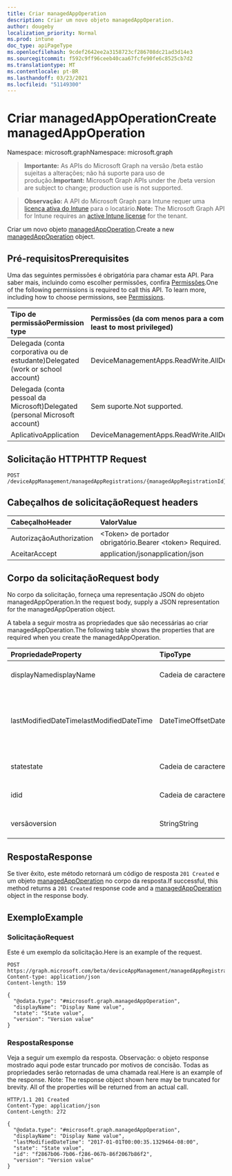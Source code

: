 ```yaml
---
title: Criar managedAppOperation
description: Criar um novo objeto managedAppOperation.
author: dougeby
localization_priority: Normal
ms.prod: intune
doc_type: apiPageType
ms.openlocfilehash: 9cdef2642ee2a3158723cf286708dc21ad3d14e3
ms.sourcegitcommit: f592c9ff96ceeb40caa67fcfe90fe6c8525cb7d2
ms.translationtype: MT
ms.contentlocale: pt-BR
ms.lasthandoff: 03/23/2021
ms.locfileid: "51149300"
---
```

# <a name="create-managedappoperation"></a><span data-ttu-id="009c2-103">Criar managedAppOperation</span><span class="sxs-lookup"><span data-stu-id="009c2-103">Create managedAppOperation</span></span>

<span data-ttu-id="009c2-104">Namespace: microsoft.graph</span><span class="sxs-lookup"><span data-stu-id="009c2-104">Namespace: microsoft.graph</span></span>

> <span data-ttu-id="009c2-105">**Importante:** As APIs do Microsoft Graph na versão /beta estão sujeitas a alterações; não há suporte para uso de produção.</span><span class="sxs-lookup"><span data-stu-id="009c2-105">**Important:** Microsoft Graph APIs under the /beta version are subject to change; production use is not supported.</span></span>

> <span data-ttu-id="009c2-106">**Observação:** A API do Microsoft Graph para Intune requer uma [licença ativa do Intune](https://go.microsoft.com/fwlink/?linkid=839381) para o locatário.</span><span class="sxs-lookup"><span data-stu-id="009c2-106">**Note:** The Microsoft Graph API for Intune requires an [active Intune license](https://go.microsoft.com/fwlink/?linkid=839381) for the tenant.</span></span>

<span data-ttu-id="009c2-107">Criar um novo objeto [managedAppOperation](../resources/intune-mam-managedappoperation.md).</span><span class="sxs-lookup"><span data-stu-id="009c2-107">Create a new [managedAppOperation](../resources/intune-mam-managedappoperation.md) object.</span></span>

## <a name="prerequisites"></a><span data-ttu-id="009c2-108">Pré-requisitos</span><span class="sxs-lookup"><span data-stu-id="009c2-108">Prerequisites</span></span>
<span data-ttu-id="009c2-p101">Uma das seguintes permissões é obrigatória para chamar esta API. Para saber mais, incluindo como escolher permissões, confira [Permissões](/graph/permissions-reference).</span><span class="sxs-lookup"><span data-stu-id="009c2-p101">One of the following permissions is required to call this API. To learn more, including how to choose permissions, see [Permissions](/graph/permissions-reference).</span></span>

|<span data-ttu-id="009c2-111">Tipo de permissão</span><span class="sxs-lookup"><span data-stu-id="009c2-111">Permission type</span></span>|<span data-ttu-id="009c2-112">Permissões (da com menos para a com mais privilégios)</span><span class="sxs-lookup"><span data-stu-id="009c2-112">Permissions (from least to most privileged)</span></span>|
|:---|:---|
|<span data-ttu-id="009c2-113">Delegada (conta corporativa ou de estudante)</span><span class="sxs-lookup"><span data-stu-id="009c2-113">Delegated (work or school account)</span></span>|<span data-ttu-id="009c2-114">DeviceManagementApps.ReadWrite.All</span><span class="sxs-lookup"><span data-stu-id="009c2-114">DeviceManagementApps.ReadWrite.All</span></span>|
|<span data-ttu-id="009c2-115">Delegada (conta pessoal da Microsoft)</span><span class="sxs-lookup"><span data-stu-id="009c2-115">Delegated (personal Microsoft account)</span></span>|<span data-ttu-id="009c2-116">Sem suporte.</span><span class="sxs-lookup"><span data-stu-id="009c2-116">Not supported.</span></span>|
|<span data-ttu-id="009c2-117">Aplicativo</span><span class="sxs-lookup"><span data-stu-id="009c2-117">Application</span></span>|<span data-ttu-id="009c2-118">DeviceManagementApps.ReadWrite.All</span><span class="sxs-lookup"><span data-stu-id="009c2-118">DeviceManagementApps.ReadWrite.All</span></span>|

## <a name="http-request"></a><span data-ttu-id="009c2-119">Solicitação HTTP</span><span class="sxs-lookup"><span data-stu-id="009c2-119">HTTP Request</span></span>
<!-- {
  "blockType": "ignored"
}
-->
``` http
POST /deviceAppManagement/managedAppRegistrations/{managedAppRegistrationId}/operations
```

## <a name="request-headers"></a><span data-ttu-id="009c2-120">Cabeçalhos de solicitação</span><span class="sxs-lookup"><span data-stu-id="009c2-120">Request headers</span></span>
|<span data-ttu-id="009c2-121">Cabeçalho</span><span class="sxs-lookup"><span data-stu-id="009c2-121">Header</span></span>|<span data-ttu-id="009c2-122">Valor</span><span class="sxs-lookup"><span data-stu-id="009c2-122">Value</span></span>|
|:---|:---|
|<span data-ttu-id="009c2-123">Autorização</span><span class="sxs-lookup"><span data-stu-id="009c2-123">Authorization</span></span>|<span data-ttu-id="009c2-124">&lt;Token&gt; de portador obrigatório.</span><span class="sxs-lookup"><span data-stu-id="009c2-124">Bearer &lt;token&gt; Required.</span></span>|
|<span data-ttu-id="009c2-125">Aceitar</span><span class="sxs-lookup"><span data-stu-id="009c2-125">Accept</span></span>|<span data-ttu-id="009c2-126">application/json</span><span class="sxs-lookup"><span data-stu-id="009c2-126">application/json</span></span>|

## <a name="request-body"></a><span data-ttu-id="009c2-127">Corpo da solicitação</span><span class="sxs-lookup"><span data-stu-id="009c2-127">Request body</span></span>
<span data-ttu-id="009c2-128">No corpo da solicitação, forneça uma representação JSON do objeto managedAppOperation.</span><span class="sxs-lookup"><span data-stu-id="009c2-128">In the request body, supply a JSON representation for the managedAppOperation object.</span></span>

<span data-ttu-id="009c2-129">A tabela a seguir mostra as propriedades que são necessárias ao criar managedAppOperation.</span><span class="sxs-lookup"><span data-stu-id="009c2-129">The following table shows the properties that are required when you create the managedAppOperation.</span></span>

|<span data-ttu-id="009c2-130">Propriedade</span><span class="sxs-lookup"><span data-stu-id="009c2-130">Property</span></span>|<span data-ttu-id="009c2-131">Tipo</span><span class="sxs-lookup"><span data-stu-id="009c2-131">Type</span></span>|<span data-ttu-id="009c2-132">Descrição</span><span class="sxs-lookup"><span data-stu-id="009c2-132">Description</span></span>|
|:---|:---|:---|
|<span data-ttu-id="009c2-133">displayName</span><span class="sxs-lookup"><span data-stu-id="009c2-133">displayName</span></span>|<span data-ttu-id="009c2-134">Cadeia de caracteres</span><span class="sxs-lookup"><span data-stu-id="009c2-134">String</span></span>|<span data-ttu-id="009c2-135">O nome da operação.</span><span class="sxs-lookup"><span data-stu-id="009c2-135">The operation name.</span></span>|
|<span data-ttu-id="009c2-136">lastModifiedDateTime</span><span class="sxs-lookup"><span data-stu-id="009c2-136">lastModifiedDateTime</span></span>|<span data-ttu-id="009c2-137">DateTimeOffset</span><span class="sxs-lookup"><span data-stu-id="009c2-137">DateTimeOffset</span></span>|<span data-ttu-id="009c2-138">Última vez em que a operação de aplicativo foi modificada.</span><span class="sxs-lookup"><span data-stu-id="009c2-138">The last time the app operation was modified.</span></span>|
|<span data-ttu-id="009c2-139">state</span><span class="sxs-lookup"><span data-stu-id="009c2-139">state</span></span>|<span data-ttu-id="009c2-140">Cadeia de caracteres</span><span class="sxs-lookup"><span data-stu-id="009c2-140">String</span></span>|<span data-ttu-id="009c2-141">O estado atual da operação</span><span class="sxs-lookup"><span data-stu-id="009c2-141">The current state of the operation</span></span>|
|<span data-ttu-id="009c2-142">id</span><span class="sxs-lookup"><span data-stu-id="009c2-142">id</span></span>|<span data-ttu-id="009c2-143">Cadeia de caracteres</span><span class="sxs-lookup"><span data-stu-id="009c2-143">String</span></span>|<span data-ttu-id="009c2-144">Chave da entidade.</span><span class="sxs-lookup"><span data-stu-id="009c2-144">Key of the entity.</span></span>|
|<span data-ttu-id="009c2-145">versão</span><span class="sxs-lookup"><span data-stu-id="009c2-145">version</span></span>|<span data-ttu-id="009c2-146">String</span><span class="sxs-lookup"><span data-stu-id="009c2-146">String</span></span>|<span data-ttu-id="009c2-147">Versão da entidade.</span><span class="sxs-lookup"><span data-stu-id="009c2-147">Version of the entity.</span></span>|



## <a name="response"></a><span data-ttu-id="009c2-148">Resposta</span><span class="sxs-lookup"><span data-stu-id="009c2-148">Response</span></span>
<span data-ttu-id="009c2-149">Se tiver êxito, este método retornará um código de resposta `201 Created` e um objeto [managedAppOperation](../resources/intune-mam-managedappoperation.md) no corpo da resposta.</span><span class="sxs-lookup"><span data-stu-id="009c2-149">If successful, this method returns a `201 Created` response code and a [managedAppOperation](../resources/intune-mam-managedappoperation.md) object in the response body.</span></span>

## <a name="example"></a><span data-ttu-id="009c2-150">Exemplo</span><span class="sxs-lookup"><span data-stu-id="009c2-150">Example</span></span>

### <a name="request"></a><span data-ttu-id="009c2-151">Solicitação</span><span class="sxs-lookup"><span data-stu-id="009c2-151">Request</span></span>
<span data-ttu-id="009c2-152">Este é um exemplo da solicitação.</span><span class="sxs-lookup"><span data-stu-id="009c2-152">Here is an example of the request.</span></span>
``` http
POST https://graph.microsoft.com/beta/deviceAppManagement/managedAppRegistrations/{managedAppRegistrationId}/operations
Content-type: application/json
Content-length: 159

{
  "@odata.type": "#microsoft.graph.managedAppOperation",
  "displayName": "Display Name value",
  "state": "State value",
  "version": "Version value"
}
```

### <a name="response"></a><span data-ttu-id="009c2-153">Resposta</span><span class="sxs-lookup"><span data-stu-id="009c2-153">Response</span></span>
<span data-ttu-id="009c2-p102">Veja a seguir um exemplo da resposta. Observação: o objeto response mostrado aqui pode estar truncado por motivos de concisão. Todas as propriedades serão retornadas de uma chamada real.</span><span class="sxs-lookup"><span data-stu-id="009c2-p102">Here is an example of the response. Note: The response object shown here may be truncated for brevity. All of the properties will be returned from an actual call.</span></span>
``` http
HTTP/1.1 201 Created
Content-Type: application/json
Content-Length: 272

{
  "@odata.type": "#microsoft.graph.managedAppOperation",
  "displayName": "Display Name value",
  "lastModifiedDateTime": "2017-01-01T00:00:35.1329464-08:00",
  "state": "State value",
  "id": "f2867b06-7b06-f286-067b-86f2067b86f2",
  "version": "Version value"
}
```





